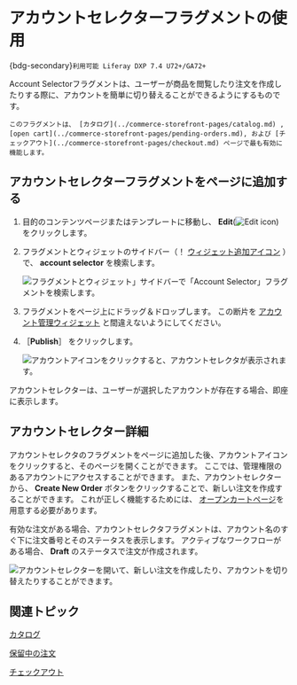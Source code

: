 # アカウントセレクターフラグメントの使用

{bdg-secondary}`利用可能 Liferay DXP 7.4 U72+/GA72+`

Account Selectorフラグメントは、ユーザーが商品を閲覧したり注文を作成したりする際に、アカウントを簡単に切り替えることができるようにするものです。

```{tip}
このフラグメントは、 [カタログ](../commerce-storefront-pages/catalog.md) , [open cart](../commerce-storefront-pages/pending-orders.md), および [チェックアウト](../commerce-storefront-pages/checkout.md) ページで最も有効に機能します。
```

## アカウントセレクターフラグメントをページに追加する

1. 目的のコンテンツページまたはテンプレートに移動し、 **Edit**(![Edit icon](../../images/icon-edit-pencil.png)) をクリックします。

1. フラグメントとウィジェットのサイドバー（！ [ウィジェット追加アイコン](../../images/icon-add-widget.png) ）で、 **account selector** を検索します。

   ![フラグメントとウィジェット」サイドバーで「Account Selector」フラグメントを検索します。](./using-the-account-selector-fragment/images/01.png)

1. フラグメントをページ上にドラッグ＆ドロップします。 この断片を [アカウント管理ウィジェット](https://learn.liferay.com/dxp/latest/ja/users-and-permissions/accounts/account-management-widget.html) と間違えないようにしてください。

1. ［**Publish**］ をクリックします。

   ![アカウントアイコンをクリックすると、アカウントセレクタが表示されます。](./using-the-account-selector-fragment/images/02.png)

アカウントセレクターは、ユーザーが選択したアカウントが存在する場合、即座に表示します。

## アカウントセレクター詳細

アカウントセレクタのフラグメントをページに追加した後、アカウントアイコンをクリックすると、そのページを開くことができます。 ここでは、管理権限のあるアカウントにアクセスすることができます。 また、アカウントセレクターから、 **Create New Order** ボタンをクリックすることで、新しい注文を作成することができます。 これが正しく機能するためには、 [オープンカートページ](../commerce-storefront-pages/pending-orders.md)を用意する必要があります。

有効な注文がある場合、アカウントセレクタフラグメントは、アカウント名のすぐ下に注文番号とそのステータスを表示します。 アクティブなワークフローがある場合、 **Draft** のステータスで注文が作成されます。

![アカウントセレクターを開いて、新しい注文を作成したり、アカウントを切り替えたりすることができます。](./using-the-account-selector-fragment/images/03.gif)

## 関連トピック

[カタログ](../commerce-storefront-pages/catalog.md)

[保留中の注文](../commerce-storefront-pages/pending-orders.md)

[チェックアウト](../commerce-storefront-pages/checkout.md)
